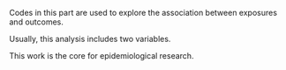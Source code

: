 Codes in this part are used to explore the association between exposures and outcomes.

Usually, this analysis includes two variables.

This work is the core for epidemiological research.
